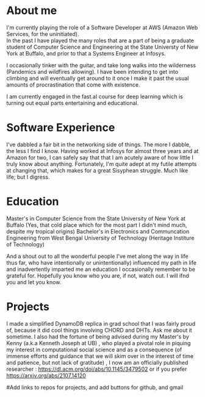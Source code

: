 # About me

I'm currently playing the role of a Software Developer at AWS (Amazon Web Services, for the uninitiated).  
In the past I have played the many roles that are a part of being a graduate student of Computer Science and Engineering at the State Universty of New York at Buffalo, and prior to that a Systems Engineer at Infosys.

I occasionally tinker with the guitar, and take long walks into the wilderness (Pandemics and wildfires allowing). I have been intending to get into climbing and will eventually get around to it once I make it past the usual amounts of procrastination that come with existence.

I am currently engaged in the fast.aI course for deep learning which is turning out equal parts entertaining and educational.

# Software Experience

I've dabbled a fair bit in the networking side of things. The more I dabble, the less I find I know.
Having worked at Infosys for almost three years and at Amazon for two, I can safely say that that I am acutely aware of how little I truly know about anything. Fortunately, I'm quite adept at my futile attempts at changing that, which makes for a great Sisyphean struggle. Much like life; but I digress.

# Education
Master's in Computer Science from the State University of New York at Buffalo (Yes, that cold place which for the most part I didn't mind much, despite my tropical origins)
Bachelor's in Electronics and Communcation Engineering from West Bengal University of Technology (Heritage Institure of Technology)

And a shout out to all the wonderful people I've met along the way in life thus far, who have intentionally or unintentionally) influenced my path in life and inadvertently imparted me an education I occasionally remember to be grateful for. Hopefully you know who you are, if not, watch out. I will ifnd you and let you know.

# Projects
I made a simplified DynamoDB replica in grad school that I was fairly proud of, because it did cool things involving CHORD and DHTs. Ask me about it sometime.
I also had the fortune of being advised during my Master's by Kenny (a.k.a Kenneth Joseph at UB) , who played a pivotal role in piquing my interest in computational social science and as a consequence (of immense efforts and guidance that we will skim over in the interest of time and patience, but not lack of gratitude) , I now am an officially published researcher : https://dl.acm.org/doi/abs/10.1145/3479502 or if you prefer https://arxiv.org/abs/2107.14120 


#Add links  to repos for projects, and add buttons for github, and gmail

